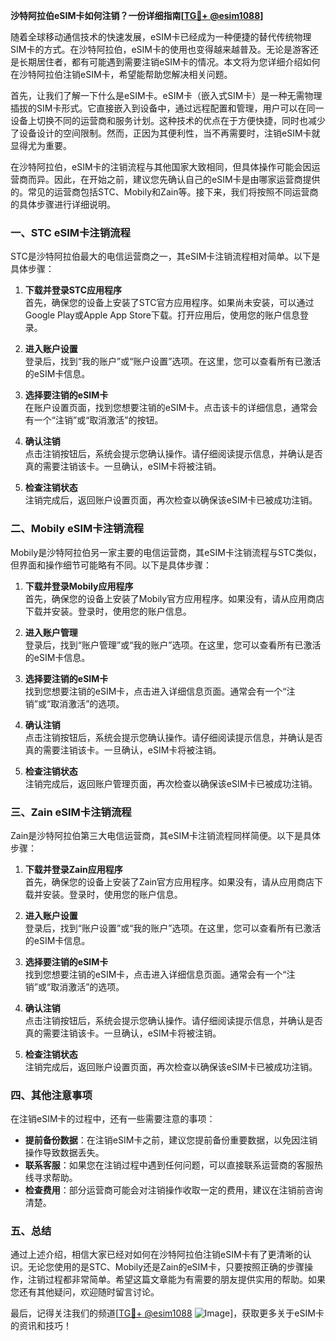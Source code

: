 **沙特阿拉伯eSIM卡如何注销？一份详细指南[[TG💪+ @esim1088](https://t.me/s/esim1088)]**

随着全球移动通信技术的快速发展，eSIM卡已经成为一种便捷的替代传统物理SIM卡的方式。在沙特阿拉伯，eSIM卡的使用也变得越来越普及。无论是游客还是长期居住者，都有可能遇到需要注销eSIM卡的情况。本文将为您详细介绍如何在沙特阿拉伯注销eSIM卡，希望能帮助您解决相关问题。

首先，让我们了解一下什么是eSIM卡。eSIM卡（嵌入式SIM卡）是一种无需物理插拔的SIM卡形式。它直接嵌入到设备中，通过远程配置和管理，用户可以在同一设备上切换不同的运营商和服务计划。这种技术的优点在于方便快捷，同时也减少了设备设计的空间限制。然而，正因为其便利性，当不再需要时，注销eSIM卡就显得尤为重要。

在沙特阿拉伯，eSIM卡的注销流程与其他国家大致相同，但具体操作可能会因运营商而异。因此，在开始之前，建议您先确认自己的eSIM卡是由哪家运营商提供的。常见的运营商包括STC、Mobily和Zain等。接下来，我们将按照不同运营商的具体步骤进行详细说明。

### **一、STC eSIM卡注销流程**

STC是沙特阿拉伯最大的电信运营商之一，其eSIM卡注销流程相对简单。以下是具体步骤：

1. **下载并登录STC应用程序**  
   首先，确保您的设备上安装了STC官方应用程序。如果尚未安装，可以通过Google Play或Apple App Store下载。打开应用后，使用您的账户信息登录。

2. **进入账户设置**  
   登录后，找到“我的账户”或“账户设置”选项。在这里，您可以查看所有已激活的eSIM卡信息。

3. **选择要注销的eSIM卡**  
   在账户设置页面，找到您想要注销的eSIM卡。点击该卡的详细信息，通常会有一个“注销”或“取消激活”的按钮。

4. **确认注销**  
   点击注销按钮后，系统会提示您确认操作。请仔细阅读提示信息，并确认是否真的需要注销该卡。一旦确认，eSIM卡将被注销。

5. **检查注销状态**  
   注销完成后，返回账户设置页面，再次检查以确保该eSIM卡已被成功注销。

### **二、Mobily eSIM卡注销流程**

Mobily是沙特阿拉伯另一家主要的电信运营商，其eSIM卡注销流程与STC类似，但界面和操作细节可能略有不同。以下是具体步骤：

1. **下载并登录Mobily应用程序**  
   首先，确保您的设备上安装了Mobily官方应用程序。如果没有，请从应用商店下载并安装。登录时，使用您的账户信息。

2. **进入账户管理**  
   登录后，找到“账户管理”或“我的账户”选项。在这里，您可以查看所有已激活的eSIM卡信息。

3. **选择要注销的eSIM卡**  
   找到您想要注销的eSIM卡，点击进入详细信息页面。通常会有一个“注销”或“取消激活”的选项。

4. **确认注销**  
   点击注销按钮后，系统会提示您确认操作。请仔细阅读提示信息，并确认是否真的需要注销该卡。一旦确认，eSIM卡将被注销。

5. **检查注销状态**  
   注销完成后，返回账户管理页面，再次检查以确保该eSIM卡已被成功注销。

### **三、Zain eSIM卡注销流程**

Zain是沙特阿拉伯第三大电信运营商，其eSIM卡注销流程同样简便。以下是具体步骤：

1. **下载并登录Zain应用程序**  
   首先，确保您的设备上安装了Zain官方应用程序。如果没有，请从应用商店下载并安装。登录时，使用您的账户信息。

2. **进入账户设置**  
   登录后，找到“账户设置”或“我的账户”选项。在这里，您可以查看所有已激活的eSIM卡信息。

3. **选择要注销的eSIM卡**  
   找到您想要注销的eSIM卡，点击进入详细信息页面。通常会有一个“注销”或“取消激活”的选项。

4. **确认注销**  
   点击注销按钮后，系统会提示您确认操作。请仔细阅读提示信息，并确认是否真的需要注销该卡。一旦确认，eSIM卡将被注销。

5. **检查注销状态**  
   注销完成后，返回账户设置页面，再次检查以确保该eSIM卡已被成功注销。

### **四、其他注意事项**

在注销eSIM卡的过程中，还有一些需要注意的事项：

- **提前备份数据**：在注销eSIM卡之前，建议您提前备份重要数据，以免因注销操作导致数据丢失。
- **联系客服**：如果您在注销过程中遇到任何问题，可以直接联系运营商的客服热线寻求帮助。
- **检查费用**：部分运营商可能会对注销操作收取一定的费用，建议在注销前咨询清楚。

### **五、总结**

通过上述介绍，相信大家已经对如何在沙特阿拉伯注销eSIM卡有了更清晰的认识。无论您使用的是STC、Mobily还是Zain的eSIM卡，只要按照正确的步骤操作，注销过程都非常简单。希望这篇文章能为有需要的朋友提供实用的帮助。如果您还有其他疑问，欢迎随时留言讨论。

最后，记得关注我们的频道[[TG💪+ @esim1088](https://t.me/s/esim1088) ![Image](https://i.postimg.cc/4NQfJmqS/Snipaste-2025-05-13-00-14-12.png)]，获取更多关于eSIM卡的资讯和技巧！